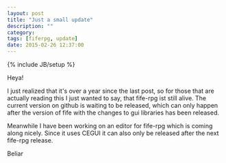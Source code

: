 ```yaml
---
layout: post
title: "Just a small update"
description: ""
category:
tags: [fiferpg, update]
date: 2015-02-26 12:37:00
---
```

{% include JB/setup %}

Heya!

I just realized that it's over a year since the last post, so for those that are actually reading this I just wanted to say, that fife-rpg ist still alive.
The current version on github is waiting to be released, which can only happen after the version of fife with the changes to gui libraries has been released.

Meanwhile I have been working on an editor for fife-rpg which is coming along nicely. Since it uses CEGUI it can also only be released after the next fife-rpg release.

Beliar
